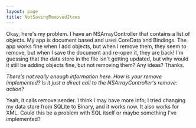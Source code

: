```yaml
---
layout: page
title: NotSavingRemovedItems
---
```


Okay, here's my problem. I have an NSArrayController that contains a list of objects. My app is document based and uses CoreData and Bindings. The app works fine when I add objects, but when I remove them, they seem to remove, but when I save the document and re-open it, they are back! I'm guessing that the data store in the file isn't getting updated, but why would it still be adding objects fine, but not removing them? Any ideas? Thanks.

*There's not really enough information here. How is your remove implemented? Is it just a direct call to the NSArrayController's     remove: action?*

Yeah, it calls remove:sender. I think I may have more info, I tried changing my data store from SQLite to Binary, and it works now. It also works for XML. Could this be a problem with SQL itself or maybe something I've implemented?

